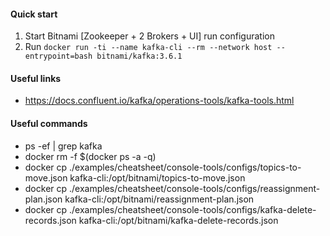 #### Quick start

1. Start Bitnami [Zookeeper + 2 Brokers + UI] run configuration
2. Run ```docker run -ti --name kafka-cli --rm --network host --entrypoint=bash bitnami/kafka:3.6.1```

#### Useful links

* https://docs.confluent.io/kafka/operations-tools/kafka-tools.html

#### Useful commands

* ps -ef | grep kafka
* docker rm -f $(docker ps -a -q)
* docker cp ./examples/cheatsheet/console-tools/configs/topics-to-move.json kafka-cli:/opt/bitnami/topics-to-move.json
* docker cp ./examples/cheatsheet/console-tools/configs/reassignment-plan.json kafka-cli:/opt/bitnami/reassignment-plan.json
* docker cp ./examples/cheatsheet/console-tools/configs/kafka-delete-records.json kafka-cli:/opt/bitnami/kafka-delete-records.json